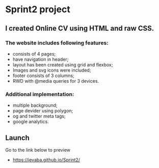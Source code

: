 # Sprint2 project

## I created Online CV using HTML and raw CSS.

### The website includes following features:

- consists of 4 pages;
- have navigation in header;
- layout has been created using grid and flexbox;
- Images and svg icons were included;
- footer consists of 3 columns;
- RWD with @media queries for 3 devices.

### Additional implementation:

- multiple background;
- page devider using polygon;
- og and twitter meta tags;
- google analytics.

## Launch

Go to the link below to preview

- https://ievaba.github.io/Sprint2/
